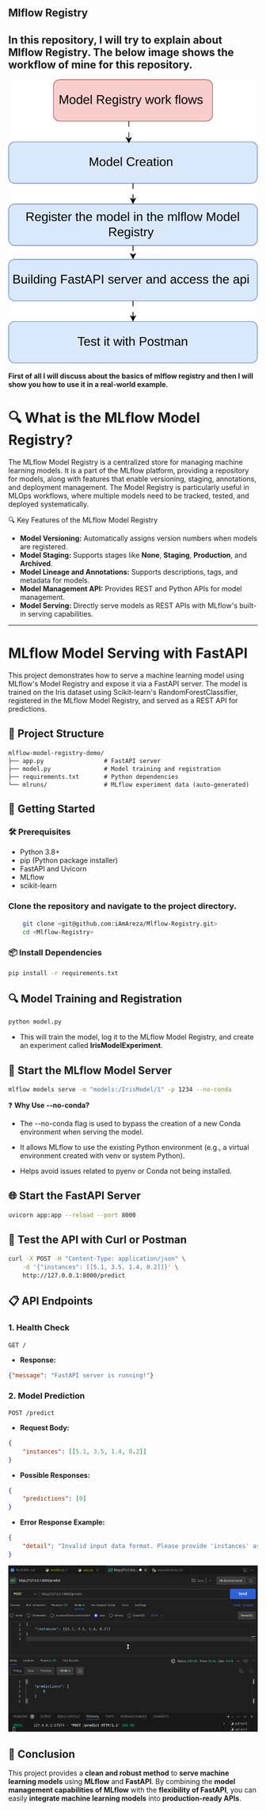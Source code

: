 ## Mlflow Registry 
In this repository, I will try to explain about Mlflow Registry. 
The below image shows the workflow of mine for this repository.
---

![mlflow work](images/mlflowimage.svg) 
    
**First of all I will discuss about the basics of mlflow registry and then I will show you how to use it in a real-world example.**

# 🔍 What is the MLflow Model Registry?

The MLflow Model Registry is a centralized store for managing machine learning models. It is a part of the MLflow platform, providing a repository for models, along with features that enable versioning, staging, annotations, and deployment management. The Model Registry is particularly useful in MLOps workflows, where multiple models need to be tracked, tested, and deployed systematically.

🔍 Key Features of the MLflow Model Registry

- **Model Versioning:** Automatically assigns version numbers when models are registered.
- **Model Staging:** Supports stages like **None**, **Staging**, **Production**, and **Archived**.
- **Model Lineage and Annotations:** Supports descriptions, tags, and metadata for models.
- **Model Management API:** Provides REST and Python APIs for model management.
- **Model Serving:** Directly serve models as REST APIs with MLflow's built-in serving capabilities.

---

# MLflow Model Serving with FastAPI

This project demonstrates how to serve a machine learning model using MLflow's Model Registry and expose it via a FastAPI server. The model is trained on the Iris dataset using Scikit-learn's RandomForestClassifier, registered in the MLflow Model Registry, and served as a REST API for predictions.

## 📂 Project Structure

```
mlflow-model-registry-demo/
├── app.py                 # FastAPI server
├── model.py               # Model training and registration
├── requirements.txt       # Python dependencies
└── mlruns/                # MLflow experiment data (auto-generated)
```

## 🚀 Getting Started

### 🛠️ Prerequisites

- Python 3.8+
- pip (Python package installer)
- FastAPI and Uvicorn
- MLflow
- scikit-learn

### Clone the repository and navigate to the project directory.

```bash
    git clone <git@github.com:iAmAreza/Mlflow-Registry.git>
    cd <Mlflow-Registry>
```

### 📦 Install Dependencies

```bash
pip install -r requirements.txt
```

## 🔍 Model Training and Registration

```bash
python model.py
```
- This will train the model, log it to the MLflow Model Registry, and create an experiment called **IrisModelExperiment**.

## 🚦 Start the MLflow Model Server

```bash
mlflow models serve -m "models:/IrisModel/1" -p 1234 --no-conda
```
❓ **Why Use --no-conda?**

- The --no-conda flag is used to bypass the creation of a new Conda environment when serving the model.

- It allows MLflow to use the existing Python environment (e.g., a virtual environment created with venv or system Python).

- Helps avoid issues related to pyenv or Conda not being installed.

## 🌐 Start the FastAPI Server

```bash
uvicorn app:app --reload --port 8000
```

## 🧪 Test the API with Curl or Postman

```bash
curl -X POST -H "Content-Type: application/json" \
    -d '{"instances": [[5.1, 3.5, 1.4, 0.2]]}' \
    http://127.0.0.1:8000/predict
```

## 📋 API Endpoints

### 1. **Health Check**
```http
GET / 
```
- **Response:**
```json
{"message": "FastAPI server is running!"}
```

### 2. **Model Prediction**
```http
POST /predict
```
- **Request Body:**
```json
{
    "instances": [[5.1, 3.5, 1.4, 0.2]]
}
```
- **Possible Responses:**
```json
{
    "predictions": [0]
}
```
- **Error Response Example:**
```json
{
    "detail": "Invalid input data format. Please provide 'instances' as a list of lists."
}
```

![image](images/fastApi_api_call_model.png)

## 📝 Conclusion

This project provides a **clean and robust method** to **serve machine learning models** using **MLflow** and **FastAPI**. By combining the **model management capabilities of MLflow** with the **flexibility of FastAPI**, you can easily **integrate machine learning models** into **production-ready APIs**.

